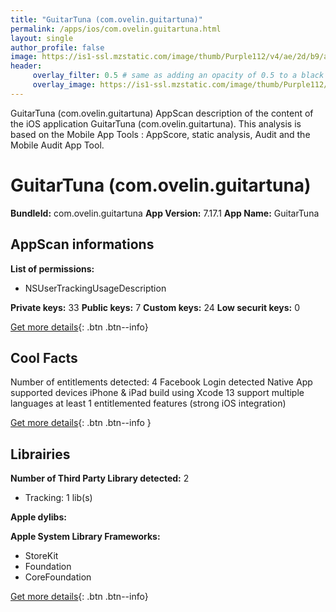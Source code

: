 ```yaml
---
title: "GuitarTuna (com.ovelin.guitartuna)"
permalink: /apps/ios/com.ovelin.guitartuna.html
layout: single
author_profile: false
image: https://is1-ssl.mzstatic.com/image/thumb/Purple112/v4/ae/2d/b9/ae2db972-0cc6-ff50-ff5a-d67110b5aed1/AppIcon-0-0-1x_U007emarketing-0-0-0-7-0-0-sRGB-0-0-0-GLES2_U002c0-512MB-85-220-0-0.png/512x512bb.jpg
header: 
     overlay_filter: 0.5 # same as adding an opacity of 0.5 to a black background
     overlay_image: https://is1-ssl.mzstatic.com/image/thumb/Purple112/v4/ae/2d/b9/ae2db972-0cc6-ff50-ff5a-d67110b5aed1/AppIcon-0-0-1x_U007emarketing-0-0-0-7-0-0-sRGB-0-0-0-GLES2_U002c0-512MB-85-220-0-0.png/512x512bb.jpg
---
```

GuitarTuna (com.ovelin.guitartuna) AppScan description of the content of the iOS application GuitarTuna (com.ovelin.guitartuna). This analysis is based on the Mobile App Tools : AppScore, static analysis, Audit and the Mobile Audit App Tool.

# GuitarTuna (com.ovelin.guitartuna)

**BundleId:** com.ovelin.guitartuna
**App Version:** 7.17.1
**App Name:** GuitarTuna


## AppScan informations 

**List of permissions:** 
- NSUserTrackingUsageDescription
  
  
**Private keys:** 33
**Public keys:** 7
**Custom keys:** 24
**Low securit keys:** 0
  
[Get more details](/pricing.html){: .btn .btn--info}

## Cool Facts

Number of entitlements detected: 4
Facebook Login detected
Native App
supported devices iPhone & iPad
build using Xcode 13
support multiple languages
at least 1 entitlemented features (strong iOS integration)
  
[Get more details](/pricing.html){: .btn .btn--info }

## Librairies 
**Number of Third Party Library detected:** 2
- Tracking: 1 lib(s)


**Apple dylibs:**


**Apple System Library Frameworks:**
- StoreKit
- Foundation
- CoreFoundation


  
[Get more details](/pricing.html){: .btn .btn--info}

